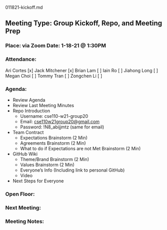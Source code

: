 011821-kickoff.md
## Meeting Type: Group Kickoff, Repo, and Meeting Prep	
### Place: via Zoom					Date: 1-18-21 @ 1:30PM
				
### Attendance:   
Ari Cortes [x]				Jack Mitchener [x]
Brian Lam [ ]				Iain Ro [ ]
Jiahong Long [ ]			Megan Choi [ ]
Tommy Tran [ ]			Zongchen Li [ ]

### Agenda:
- Review Agenda
- Review Last Meeting Minutes
- Repo Introduction
  - Username: cse110-w21-group20
  - Email: cse110w21group20@gmail.com
  - Password: !N8_abijjmtz (same for email)
- Team Contract
  - Expectations Brainstorm (2 Min)
  - Agreements Brainstorm (2 Min)
  - What to do if Expectations are not Met Brainstorm (2 Min)
- GitHub Wiki
    - Theme/Brand Brainstorm (2 Min)
    - Values Brainstorm (2 Min)
    - Everyone’s Info (Including link to personal GitHub)
    - Video
- Next Steps for Everyone

### Open Floor:
### Next Meeting:
### Meeting Notes:
